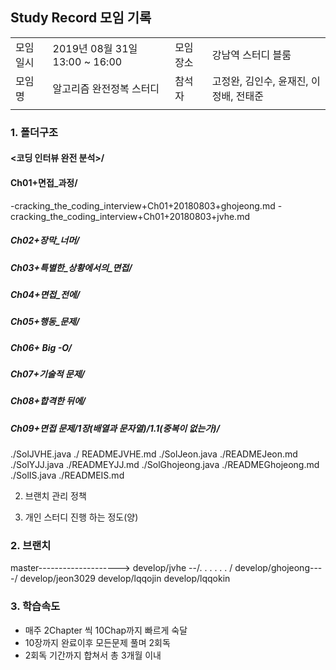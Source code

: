 ## __Study Record 모임 기록__
|          |                                |          |                                                        |
|----------|--------------------------------|----------|--------------------------------------------------------|
| 모임일시 | 2019년 08월 31일 13:00 ~ 16:00 | 모임장소 | 강남역 스터디 블룸                                     |
| 모임명   | 알고리즘 완전정복 스터디       | 참석자   | 고정완, 김인수, 윤재진, 이정배, 전태준 |
|          |                                |          |                                                        |

### 1. 폴더구조
#### <코딩 인터뷰 완전 분석>/
#### Ch01+면접_과정/
-cracking_the_coding_interview+Ch01+20180803+ghojeong.md
-cracking_the_coding_interview+Ch01+20180803+jvhe.md
##### Ch02+장막_너머/
##### Ch03+특별한_상황에서의_면접/
##### Ch04+면접_전에/
##### Ch05+행동_문제/
##### Ch06+ Big -O/
##### Ch07+기술적 문제/
##### Ch08+합격한 뒤에/
##### Ch09+면접 문제/1장(배열과 문자열)/1.1(중복이 없는가)/
./SolJVHE.java ./ READMEJVHE.md
./SolJeon.java ./READMEJeon.md
./SolYJJ.java ./READMEYJJ.md
./SolGhojeong.java ./READMEGhojeong.md
./SolIS.java ./READMEIS.md


2. 브랜치 관리 정책

3. 개인 스터디 진행 하는 정도(양)
### 2. 브랜치
master-------------------->
develop/jvhe --/. . . . . .  /
develop/ghojeong----/
develop/jeon3029
develop/lqqojin
develop/lqqokin
### 3. 학습속도
- 매주 2Chapter 씩 10Chap까지 빠르게 숙달
- 10장까지 완료이후 모든문제 풀며 2회독
- 2회독 기간까지 합쳐서 총 3개월 이내
